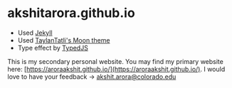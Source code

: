 # akshitarora.github.io

+ Used [Jekyll](https://jekyllrb.com/)
+ Used [TaylanTatli's Moon theme](https://github.com/TaylanTatli/Moon)
+ Type effect by [TypedJS](http://www.mattboldt.com/demos/typed-js/)

This is my secondary personal website. You may find my primary website here: [https://aroraakshit.github.io/](https://aroraakshit.github.io/). I would love to have your feedback -> [akshit.arora@colorado.edu](mailto:akshit.arora@colorado.edu)